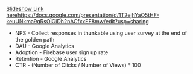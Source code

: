 [Slideshow Link here](https://docs.google.com/presentation/d/1T2ejhYaO5tHF-keuUNkma9qRsOiGiDh2nACfxxEF8mw/edit?usp=sharing)https://docs.google.com/presentation/d/1T2ejhYaO5tHF-keuUNkma9qRsOiGiDh2nACfxxEF8mw/edit?usp=sharing
* NPS - Collect responses in thunkable using user survey at the end of the golden path
* DAU - Google Analytics
* Adoption - Firebase user sign up rate
* Retention - Google Analytics
* CTR - (Number of Clicks / Number of Views) * 100
